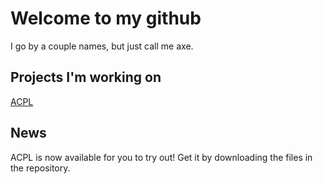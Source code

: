 # Welcome to my github

I go by a couple names, but just call me axe.

## Projects I'm working on

[ACPL](https://github.com/RJmsG/ACPL)


## News

ACPL is now available for you to try out!
Get it by downloading the files in the repository.
